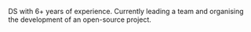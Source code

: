 DS with 6+ years of experience. Currently leading a team and organising the development of an open-source project.
